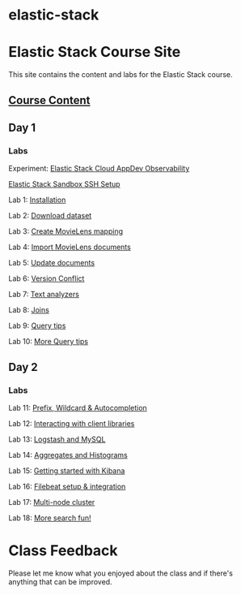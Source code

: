 # elastic-stack

# Elastic Stack Course Site 

This site contains the content and labs for the Elastic Stack course. 


## [Course Content](https://drive.google.com/file/d/1nH8k3TITrDJ0bn6tmCDPiGBkSg4C-Kxd/view?usp=sharing)

## Day 1 

### Labs

Experiment: [Elastic Stack Cloud AppDev Observability](https://drive.google.com/file/d/1fiIH0pQEnqN07XPbcgtzoKTq9PEIUUqQ/view?usp=sharing)

[Elastic Stack Sandbox SSH Setup](labs/001_setup/index.md)

Lab 1: [Installation](labs/01-install/index.md)   

Lab 2: [Download dataset](labs/02-movielens/index.md) 

Lab 3: [Create MovieLens mapping](labs/03-movielens-mapping/index.md)

Lab 4: [Import MovieLens documents](labs/04-movielens-data/index.md)

Lab 5: [Update documents](labs/05-update-document/index.md)

Lab 6: [Version Conflict](labs/06-versions/index.md)

Lab 7: [Text analyzers](labs/07-analyzers/index.md)

Lab 8: [Joins](labs/08-join/index.md)

Lab 9: [Query tips](labs/09-search/index.md)

Lab 10: [More Query tips](labs/10-more-search/index.md)


## Day 2

### Labs 
Lab 11: [Prefix, Wildcard & Autocompletion](labs/11-prefix-wildcard/index.md)

Lab 12: [Interacting with client libraries](labs/12-python/index.md)

Lab 13: [Logstash and MySQL](labs/13-logstash/index.md)

Lab 14: [Aggregates and Histograms](labs/14-aggs/index.md)

Lab 15: [Getting started with Kibana](labs/15-kibana/index.md)

Lab 16: [Filebeat setup & integration](labs/16-filebeat/index.md)

Lab 17: [Multi-node cluster](labs/17-multi-node/index.md)

Lab 18: [More search fun!](labs/18-complex-queries/index.md)


# Class Feedback

Please let me know what you enjoyed about the class and if there's anything that can be improved. 
